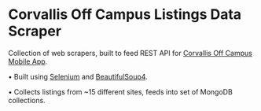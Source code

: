 # Corvallis Off Campus Listings Data Scraper

Collection of web scrapers, built to feed REST API for [Corvallis Off Campus Mobile App](https://github.com/FellowshipOfThePing/Corvallis-Off-Campus-Mobile).
<br/>

• Built using [Selenium](https://github.com/SeleniumHQ/selenium) and [BeautifulSoup4](https://pypi.org/project/beautifulsoup4/).

• Collects listings from ~15 different sites, feeds into set of MongoDB collections.
